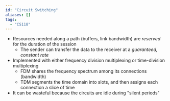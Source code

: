```yaml
---
id: "Circuit Switching"
aliases: []
tags:
  - "CS118"
---
```


- Resources needed along a path (buffers, link bandwidth) are _reserved_ for the
  duration of the session
  - The sender can transfer the data to the receiver at a _guaranteed, constant
    rate_
- Implemented with either frequency division multiplexing or time-division
  multiplexing
  - FDM shares the frequency spectrum among its connections (bandwidth)
  - TDM segments the time domain into slots, and then assigns each connection a
    slice of time
- It can be wasteful because the circuits are idle during "silent periods"
